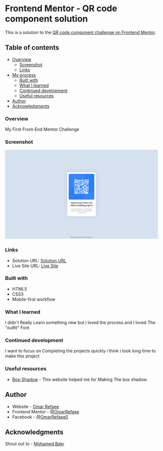 # Frontend Mentor - QR code component solution

This is a solution to the [QR code component challenge on Frontend Mentor](https://www.frontendmentor.io/challenges/qr-code-component-iux_sIO_H).

## Table of contents

- [Overview](#overview)
  - [Screenshot](#screenshot)
  - [Links](#links)
- [My process](#my-process)
  - [Built with](#built-with)
  - [What I learned](#what-i-learned)
  - [Continued development](#continued-development)
  - [Useful resources](#useful-resources)
- [Author](#author)
- [Acknowledgments](#acknowledgments)

### Overview

My First Front-End Mentor Challenge

### Screenshot

![](/images/screenshot.png)


### Links

- Solution URL: [Solution URL](https://www.frontendmentor.io/solutions/qr-code-components-pure-html-css-4VuuFLKQY_)
- Live Site URL: [Live Site](https://omarrefaee.github.io/QR-code-components/)

### Built with

- HTML5
- CSS3
- Mobile-first workflow

### What I learned

  I didn't Really Learn something new but i loved the process and I loved The "outfit" Font

### Continued development

  I want to focus on Completing the projects quickly i think i took long time to make this project

### Useful resources

- [Box-Shadow](https://box-shadow.dev/) - This website helped me for Making The box shadow.

## Author

- Website - [Omar Refaee](https://github.com/OmarRefaee)
- Frontend Mentor - [@OmarRefaee](https://www.frontendmentor.io/profile/OmarRefaee)
- Facebook - [@OmarRefaee0](https://www.facebook.com/OmarRefaee0)

## Acknowledgments

  Shout out to - [Mohamed Bakr](https://github.com/MohammedBakr44)

